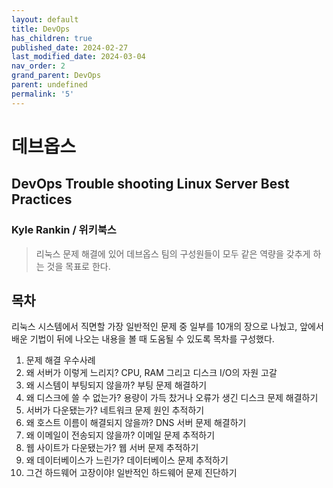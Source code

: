 ```yaml
---
layout: default
title: DevOps
has_children: true
published_date: 2024-02-27
last_modified_date: 2024-03-04
nav_order: 2
grand_parent: DevOps
parent: undefined
permalink: '5'
---
```


# 데브옵스


## DevOps Trouble shooting Linux Server Best Practices


### Kyle Rankin / 위키북스


> 리눅스 문제 해결에 있어 데브옵스 팀의 구성원들이 모두 같은 역량을 갖추게 하는 것을 목표로 한다.


## 목차


리눅스 시스템에서 직면할 가장 일반적인 문제 중 일부를 10개의 장으로 나눴고, 앞에서 배운 기법이 뒤에 나오는 내용을 볼 때 도움될 수 있도록 목차를 구성했다.

1. 문제 해결 우수사례
2. 왜 서버가 이렇게 느리지? CPU, RAM 그리고 디스크 I/O의 자원 고갈
3. 왜 시스템이 부팅되지 않을까? 부팅 문제 해결하기
4. 왜 디스크에 쓸 수 없는가? 용량이 가득 찼거나 오류가 생긴 디스크 문제 해결하기
5. 서버가 다운됐는가? 네트워크 문제 원인 추적하기
6. 왜 호스트 이름이 해결되지 않을까? DNS 서버 문제 해결하기
7. 왜 이메일이 전송되지 않을까? 이메일 문제 추적하기
8. 웹 사이트가 다운됐는가? 웹 서버 문제 추적하기
9. 왜 데이터베이스가 느린가? 데이터베이스 문제 추적하기
10. 그건 하드웨어 고장이야! 일반적인 하드웨어 문제 진단하기
